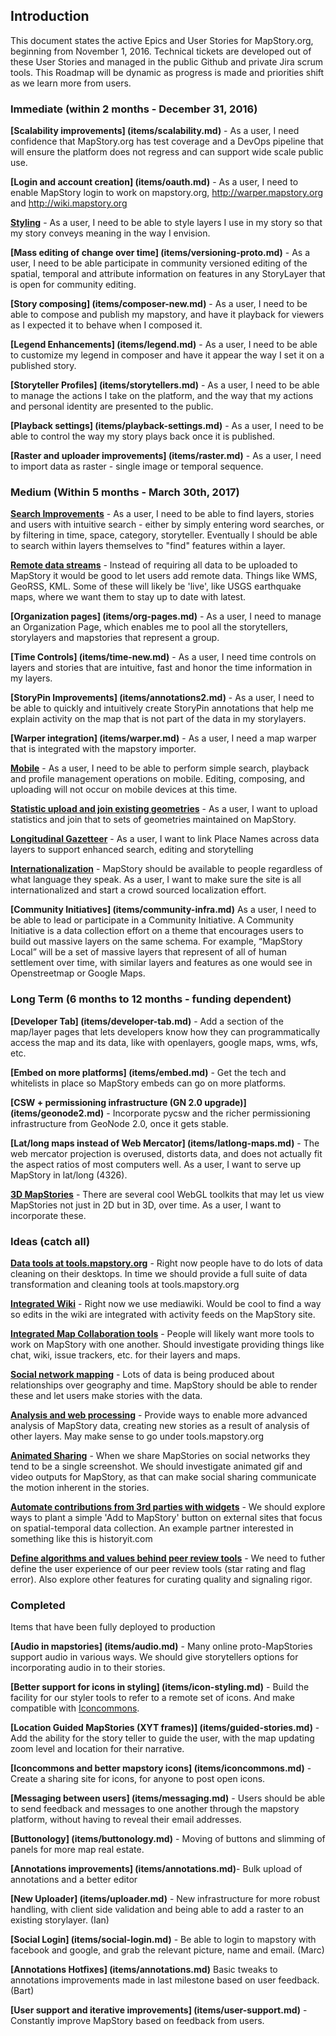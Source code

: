 ## Introduction

This document states the active Epics and User Stories for MapStory.org, beginning from November 1, 2016. Technical tickets are developed out of these User Stories and managed in the public Github and private Jira scrum tools. This Roadmap will be dynamic as progress is made and priorities shift as we learn more from users.

### Immediate (within 2 months - December 31, 2016)

**[Scalability improvements] (items/scalability.md)** - As a user, I need confidence that MapStory.org has test coverage and a DevOps pipeline that will ensure the platform does not regress and can support wide scale public use.

**[Login and account creation] (items/oauth.md)** - As a user, I need to enable MapStory login to work on mapstory.org, http://warper.mapstory.org and http://wiki.mapstory.org

**[Styling](items/styling.md)** - As a user, I need to be able to style layers I use in my story so that my story conveys meaning in the way I envision.

**[Mass editing of change over time] (items/versioning-proto.md)** - As a user, I need to be able participate in community versioned editing of the spatial, temporal and attribute information on features in any StoryLayer that is open for community editing.

**[Story composing] (items/composer-new.md)** - As a user, I need to be able to compose and publish my mapstory, and have it playback for viewers as I expected it to behave when I composed it.

**[Legend Enhancements] (items/legend.md)** - As a user, I need to be able to customize my legend in composer and have it appear the way I set it on a published story.

**[Storyteller Profiles] (items/storytellers.md)** - As a user, I need to be able to manage the actions I take on the platform, and the way that my actions and personal identity are presented to the public.

**[Playback settings] (items/playback-settings.md)** - As a user, I need to be able to control the way my story plays back once it is published.

**[Raster and uploader improvements] (items/raster.md)** - As a user, I need to import data as raster - single image or temporal sequence.

### Medium (Within 5 months - March 30th, 2017)

**[Search Improvements](items/find-near.md)** - As a user, I need to be able to find layers, stories and users with intuitive search - either by simply entering word searches, or by filtering in time, space, category, storyteller. Eventually I should be able to search within layers themselves to "find" features within a layer.

**[Remote data streams](items/remote-data.md)** - Instead of requiring all data to be uploaded to MapStory it
would be good to let users add remote data. Things like WMS, GeoRSS, KML. Some of these will likely be 'live', like
USGS earthquake maps, where we want them to stay up to date with latest.

**[Organization pages] (items/org-pages.md)** - As a user, I need to manage an Organization Page, which enables me to pool all the storytellers, storylayers and mapstories that represent a group.

**[Time Controls] (items/time-new.md)** - As a user, I need time controls on layers and stories that are intuitive, fast and honor the time information in my layers.

**[StoryPin Improvements] (items/annotations2.md)** - As a user, I need to be able to quickly and intuitively create StoryPin annotations that help me explain activity on the map that is not part of the data in my storylayers.

**[Warper integration] (items/warper.md)** - As a user, I need a map warper that is integrated with the mapstory importer.

**[Mobile](items/mobile.md)** - As a user, I need to be able to perform simple search, playback and profile management operations on mobile. Editing, composing, and uploading will not occur on mobile devices at this time.

**[Statistic upload and join existing geometries](items/table-join.md)** - As a user, I want to upload statistics and join that to sets of geometries maintained on MapStory.

**[Longitudinal Gazetteer](items/longitudinal-gazetteer.md)** - As a user, I want to link Place Names across data layers to support enhanced search, editing and storytelling

**[Internationalization](items/i18n.md)** - MapStory should be available to people regardless of what language they
speak. As a user, I want to make sure the site is all internationalized and start a crowd sourced localization effort.

**[Community Initiatives] (items/community-infra.md)** As a user, I need to be able to lead or participate in a Community Initiative. A Community Initiative is a data collection effort on a theme that encourages users to build out massive layers on the same schema. For example, “MapStory Local” will be a set of massive layers that represent of all of human settlement over time, with similar layers and features as one would see in Openstreetmap or Google Maps.

### Long Term (6 months to 12 months - funding dependent)

**[Developer Tab] (items/developer-tab.md)** - Add a section of the map/layer pages that lets developers know how
they can programmatically access the map and its data, like with openlayers, google maps, wms, wfs, etc.

**[Embed on more platforms] (items/embed.md)** - Get the tech and whitelists in place so MapStory embeds can go on
more platforms.

**[CSW + permissioning infrastructure (GN 2.0 upgrade)] (items/geonode2.md)** - Incorporate pycsw and the richer
permissioning infrastructure from GeoNode 2.0, once it gets stable.

**[Lat/long maps instead of Web Mercator] (items/latlong-maps.md)** - The web mercator projection is overused, distorts data, and
does not actually fit the aspect ratios of most computers well. As a user, I want to serve up MapStory in lat/long (4326).

**[3D MapStories](items/3d.md)** - There are several cool WebGL toolkits that may let us view MapStories not just in
2D but in 3D, over time. As a user, I want to incorporate these.

### Ideas (catch all)

**[Data tools at tools.mapstory.org](items/tools.md)** - Right now people have to do lots of data cleaning
on their desktops. In time we should provide a full suite of data transformation and cleaning tools at 
tools.mapstory.org

**[Integrated Wiki](items/integrated-wiki.md)** - Right now we use mediawiki. Would be cool to find a way so edits
in the wiki are integrated with activity feeds on the MapStory site.

**[Integrated Map Collaboration tools](items/integrated-collab.md)** - People will likely want more tools to 
work on MapStory with one another. Should investigate providing things like chat, wiki, issue trackers, etc.
for their layers and maps.

**[Social network mapping](items/social-network-maps.md)** - Lots of data is being produced about relationships over
geography and time. MapStory should be able to render these and let users make stories with the data.

**[Analysis and web processing](items/analysis.md)** - Provide ways to enable more advanced analysis of MapStory data, 
creating new stories as a result of analysis of other layers. May make sense to go under tools.mapstory.org

**[Animated Sharing](items/animated-sharing.md)** - When we share MapStories on social networks they tend to be a 
single screenshot. We should investigate animated gif and video outputs for MapStory, as that can make social
sharing communicate the motion inherent in the stories.

**[Automate contributions from 3rd parties with widgets](items/widgets.md)** - We should explore ways to plant a simple
'Add to MapStory' button on external sites that focus on spatial-temporal data collection. An example partner interested
in something like this is historyit.com

**[Define algorithms and values behind peer review tools](items/peer-review.md)** - We need to futher define the user experience
of our peer review tools (star rating and flag error). Also explore other features for curating quality and signaling rigor.

### Completed

Items that have been fully deployed to production

**[Audio in mapstories] (items/audio.md)** - Many online proto-MapStories support audio in various ways. We should 
give storytellers options for incorporating audio in to their stories.

**[Better support for icons in styling] (items/icon-styling.md)** - Build the facility for our styler tools to refer
to a remote set of icons. And make compatible with [Iconcommons](items/iconcommons.md).

**[Location Guided MapStories (XYT frames)] (items/guided-stories.md)** - Add the ability for the story teller to 
guide the user, with the map updating zoom level and location for their narrative.

**[Iconcommons and better mapstory icons] (items/iconcommons.md)** - Create a sharing site for icons, for anyone to post 
open icons. 

**[Messaging between users] (items/messaging.md)** - Users should be able to send feedback and messages to one another
through the mapstory platform, without having to reveal their email addresses.

**[Buttonology] (items/buttonology.md)** - Moving of buttons and slimming of panels for more map real estate. 

**[Annotations improvements] (items/annotations.md)**- Bulk upload of annotations and a better editor

**[New Uploader] (items/uploader.md)** - New infrastructure for more robust handling, with client side validation and 
being able to add a raster to an existing storylayer. (Ian)

**[Social Login] (items/social-login.md)** - Be able to login to mapstory with facebook and google, and grab the relevant 
picture, name and email. (Marc)

**[Annotations Hotfixes] (items/annotations.md)** Basic tweaks to annotations improvements made in last milestone based on user feedback. (Bart)

**[User support and iterative improvements] (items/user-support.md)** - Constantly improve MapStory based on feedback
from users. 
